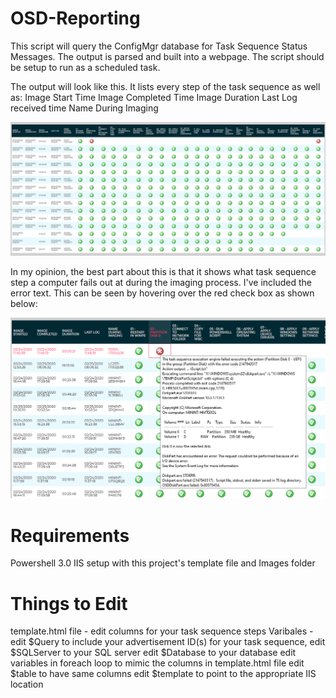 # OSD-Reporting
This script will query the ConfigMgr database for Task Sequence Status Messages. The output is parsed and built into a webpage. The script should be setup to run as a scheduled task. 


The output will look like this. It lists every step of the task sequence as well as:
Image Start Time
Image Completed Time
Image Duration
Last Log received time
Name During Imaging

![Table Example](ExampleImages/Table.png?raw=true)

In my opinion, the best part about this is that it shows what task sequence step a computer fails out at during the imaging process. I've included the error text. This can be seen by hovering over the red check box as shown below:

![Table Example](ExampleImages/error.png?raw=true)


# Requirements
Powershell 3.0
IIS setup with this project's template file and Images folder

# Things to Edit
template.html file - edit columns for your task sequence steps
Varibales - edit $Query to include your advertisement ID(s) for your task sequence,
            edit $SQLServer to your SQL server
            edit $Database to your database
            edit variables in foreach loop to mimic the columns in template.html file
            edit $table to have same columns
            edit $template to point to the appropriate IIS location
